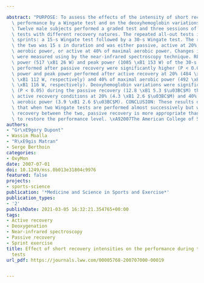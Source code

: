 ---
abstract: "PURPOSE: To assess the effects of the intensity of short recoveries on\
  \ performance by a Wingate test and on the deoxyhemoglobin variations. METHODS:\
  \ Twelve male subjects performed a graded test and three sessions of repeated all-out\
  \ tests with different recovery natures. The repeated all-out tests included two\
  \ sprints: a 15-s Wingate test followed by a 30-s Wingate test. The recovery between\
  \ the two was 15 s in duration and was either passive, active at 20% of maximal\
  \ aerobic power, or active at 40% of maximal aerobic power. Changes in deoxyhemoglobin\
  \ were measured using by the near-infrared spectroscopy technique. RESULTS: Mean\
  \ power (517 \xB1 26 W) and peak power (1085 \xB1 153 W) of the 30-s Wingate test\
  \ performed after passive recovery were significantly higher (P < 0.05) than mean\
  \ power and peak power performed after active recovery at 20% (484 \xB1 30 and 973\
  \ \xB1 112 W, respectively) and 40% of maximal aerobic power (492 \xB1 35 and 928\
  \ \xB1 116 W, respectively). Deoxyhemoglobin variations were significantly higher\
  \ (P < 0.05) during the passive recovery (12.8 \xB1 5.3 $\u03BC$M) than during the\
  \ active recovery conditions at 20% (4.3 \xB1 2.6 $\u03BC$M) and 40% of maximal\
  \ aerobic power (3.9 \xB1 2.6 $\u03BC$M). CONCLUSION: These results demonstrate\
  \ that when two Wingate tests are performed almost successively but with a short\
  \ recovery between the two, passive recovery is more appropriate than active recovery\
  \ to restore the performance level. \xA92007The American College of Sports Medicine."
authors:
- "Gr\xE9gory Dupont"
- Wassim Moalla
- "R\xE9gis Matran"
- Serge Berthoin
categories:
- OxyMon
date: 2007-07-01
doi: 10.1249/mss.0b013e31804c9976
featured: false
projects:
- sports-science
publication: '*Medicine and Science in Sports and Exercise*'
publication_types:
- '2'
publishDate: 2021-03-05 16:32:21.354765+00:00
tags:
- Active recovery
- Deoxygenation
- Near-infrared spectroscopy
- Passive recovery
- Sprint exercise
title: Effect of short recovery intensities on the performance during two Wingate
  tests
url_pdf: https://journals.lww.com/00005768-200707000-00019

---
